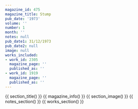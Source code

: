 ```yaml
---
magazine_id: 475
magazine_title: Stump
pub_date: '1973'
volume: ''
number: 1
month: ''
notes: null
pub_date1: 31/12/1973
pub_date2: null
image: null
works_included:
- work_id: 2305
  magazine_page: ''
  published_as: ''
- work_id: 1919
  magazine_page: ''
  published_as: ''
---
```


{{ section_title() }}
{{ magazine_info() }}
{{ section_image() }}
{{ notes_section() }}
{{ works_section() }}
